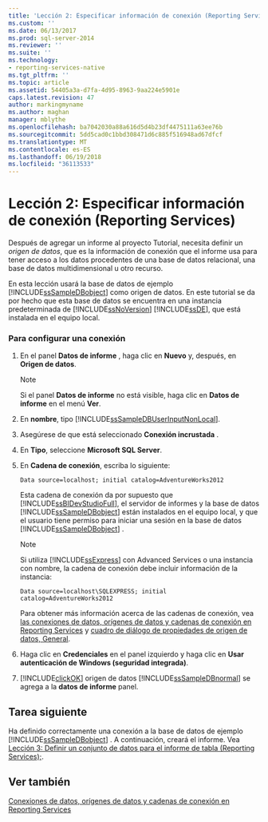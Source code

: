 ```yaml
---
title: 'Lección 2: Especificar información de conexión (Reporting Services) | Microsoft Docs'
ms.custom: ''
ms.date: 06/13/2017
ms.prod: sql-server-2014
ms.reviewer: ''
ms.suite: ''
ms.technology:
- reporting-services-native
ms.tgt_pltfrm: ''
ms.topic: article
ms.assetid: 54405a3a-d7fa-4d95-8963-9aa224e5901e
caps.latest.revision: 47
author: markingmyname
ms.author: maghan
manager: mblythe
ms.openlocfilehash: ba7042030a88a616d5d4b23df4475111a63ee76b
ms.sourcegitcommit: 5dd5cad0c1bbd308471d6c885f516948ad67dfcf
ms.translationtype: MT
ms.contentlocale: es-ES
ms.lasthandoff: 06/19/2018
ms.locfileid: "36113533"
---
```

# <a name="lesson-2-specifying-connection-information-reporting-services"></a>Lección 2: Especificar información de conexión (Reporting Services)
  Después de agregar un informe al proyecto Tutorial, necesita definir un *origen de datos*, que es la información de conexión que el informe usa para tener acceso a los datos procedentes de una base de datos relacional, una base de datos multidimensional u otro recurso.  
  
 En esta lección usará la base de datos de ejemplo [!INCLUDE[ssSampleDBobject](../includes/sssampledbobject-md.md)] como origen de datos. En este tutorial se da por hecho que esta base de datos se encuentra en una instancia predeterminada de [!INCLUDE[ssNoVersion](../includes/ssnoversion-md.md)] [!INCLUDE[ssDE](../includes/ssde-md.md)], que está instalada en el equipo local.  
  
### <a name="to-set-up-a-connection"></a>Para configurar una conexión  
  
1.  En el panel **Datos de informe** , haga clic en **Nuevo** y, después, en **Origen de datos**.  
  
    > [!NOTE]  
    >  Si el panel **Datos de informe** no está visible, haga clic en **Datos de informe** en el menú **Ver**.  
  
2.  En **nombre**, tipo [!INCLUDE[ssSampleDBUserInputNonLocal](../includes/sssampledbuserinputnonlocal-md.md)].  
  
3.  Asegúrese de que está seleccionado **Conexión incrustada** .  
  
4.  En **Tipo**, seleccione **Microsoft SQL Server**.  
  
5.  En **Cadena de conexión**, escriba lo siguiente:  
  
    ```  
    Data source=localhost; initial catalog=AdventureWorks2012  
    ```  
  
     Esta cadena de conexión da por supuesto que [!INCLUDE[ssBIDevStudioFull](../includes/ssbidevstudiofull-md.md)], el servidor de informes y la base de datos [!INCLUDE[ssSampleDBobject](../includes/sssampledbobject-md.md)] están instalados en el equipo local, y que el usuario tiene permiso para iniciar una sesión en la base de datos [!INCLUDE[ssSampleDBobject](../includes/sssampledbobject-md.md)] .  
  
    > [!NOTE]  
    >  Si utiliza [!INCLUDE[ssExpress](../includes/ssexpress-md.md)] con Advanced Services o una instancia con nombre, la cadena de conexión debe incluir información de la instancia:  
    >   
    >  `Data source=localhost\SQLEXPRESS; initial catalog=AdventureWorks2012`  
    >   
    >  Para obtener más información acerca de las cadenas de conexión, vea [las conexiones de datos, orígenes de datos y cadenas de conexión en Reporting Services](data-connections-data-sources-and-connection-strings-in-reporting-services.md) y [cuadro de diálogo de propiedades de origen de datos, General](data-source-properties-dialog-box-general.md).  
  
6.  Haga clic en **Credenciales** en el panel izquierdo y haga clic en **Usar autenticación de Windows (seguridad integrada)**.  
  
7.  [!INCLUDE[clickOK](../includes/clickok-md.md)] origen de datos [!INCLUDE[ssSampleDBnormal](../includes/sssampledbnormal-md.md)] se agrega a la **datos de informe** panel.  
  
## <a name="next-task"></a>Tarea siguiente  
 Ha definido correctamente una conexión a la base de datos de ejemplo [!INCLUDE[ssSampleDBobject](../includes/sssampledbobject-md.md)] . A continuación, creará el informe. Vea [Lección 3: Definir un conjunto de datos para el informe de tabla &#40;Reporting Services&#41;;](lesson-3-defining-a-dataset-for-the-table-report-reporting-services.md).  
  
## <a name="see-also"></a>Ver también  
 [Conexiones de datos, orígenes de datos y cadenas de conexión en Reporting Services](data-connections-data-sources-and-connection-strings-in-reporting-services.md)  
  
  